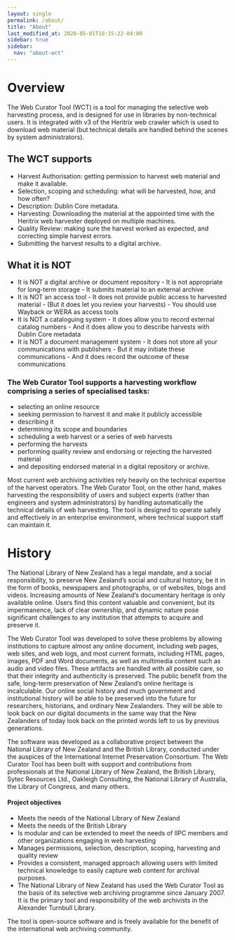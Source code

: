 ```yaml
---
layout: single
permalink: /about/
title: "About"
last_modified_at: 2020-05-01T10:15:22-04:00
sidebar: true
sidebar:
  nav: "about-wct"
---
```


# Overview

The Web Curator Tool (WCT) is a tool for managing the selective web harvesting process, and is designed for use in libraries by non-technical users. It is integrated with v3 of the Heritrix web crawler which is used to download web material (but technical details are handled behind the scenes by system administrators).

## The WCT supports
- Harvest Authorisation: getting permission to harvest web material and make it available.
- Selection, scoping and scheduling: what will be harvested, how, and how often?
- Description: Dublin Core metadata.
- Harvesting: Downloading the material at the appointed time with the Heritrix web harvester deployed on multiple machines.
- Quality Review: making sure the harvest worked as expected, and correcting simple harvest errors.
- Submitting the harvest results to a digital archive.

## What it is NOT
- It is NOT a digital archive or document repository - It is not appropriate for long-term storage - It submits material to an external archive
- It is NOT an access tool - It does not provide public access to harvested material - (But it does let you review your harvests) - You should use Wayback or WERA as access tools
- It is NOT a cataloguing system - It does allow you to record external catalog numbers - And it does allow you to describe harvests with Dublin Core metadata
- It is NOT a document management system - It does not store all your communications with publishers - But it may initiate these communications - And it does record the outcome of these communications

### The Web Curator Tool supports a harvesting workflow comprising a series of specialised tasks:
- selecting an online resource
- seeking permission to harvest it and make it publicly accessible
- describing it
- determining its scope and boundaries
- scheduling a web harvest or a series of web harvests
- performing the harvests
- performing quality review and endorsing or rejecting the harvested material
- and depositing endorsed material in a digital repository or archive.

Most current web archiving activities rely heavily on the technical expertise of the harvest operators. The Web Curator Tool, on the other hand, makes harvesting the responsibility of users and subject experts (rather than engineers and system administrators) by handling automatically the technical details of web harvesting. The tool is designed to operate safely and effectively in an enterprise environment, where technical support staff can maintain it.

# History

The National Library of New Zealand has a legal mandate, and a social responsibility, to preserve New Zealand’s social and cultural history, be it in the form of books, newspapers and photographs, or of websites, blogs and videos. Increasing amounts of New Zealand’s documentary heritage is only available online. Users find this content valuable and convenient, but its impermanence, lack of clear ownership, and dynamic nature pose significant challenges to any institution that attempts to acquire and preserve it.

The Web Curator Tool was developed to solve these problems by allowing institutions to capture almost any online document, including web pages, web sites, and web logs, and most current formats, including HTML pages, images, PDF and Word documents, as well as multimedia content such as audio and video files. These artifacts are handled with all possible care, so that their integrity and authenticity is preserved. The public benefit from the safe, long-term preservation of New Zealand’s online heritage is incalculable. Our online social history and much government and institutional history will be able to be preserved into the future for researchers, historians, and ordinary New Zealanders. They will be able to look back on our digital documents in the same way that the New Zealanders of today look back on the printed words left to us by previous generations.

The software was developed as a collaborative project between the National Library of New Zealand and the British Library, conducted under the auspices of the International Internet Preservation Consortium. The Web Curator Tool has been built with support and contributions from professionals at the National Library of New Zealand, the British Library, Sytec Resources Ltd., Oakleigh Consulting, the National Library of Australia, the Library of Congress, and many others.

#### Project objectives

- Meets the needs of the National Library of New Zealand
- Meets the needs of the British Library
- Is modular and can be extended to meet the needs of IIPC members and other organizations engaging in web harvesting
- Manages permissions, selection, description, scoping, harvesting and quality review
- Provides a consistent, managed approach allowing users with limited technical knowledge to easily capture web content for archival purposes.
- The National Library of New Zealand has used the Web Curator Tool as the basis of its selective web archiving programme since January 2007. It is the primary tool and responsibility of the web archivists in the Alexander Turnbull Library.

The tool is open-source software and is freely available for the benefit of the international web archiving community.

